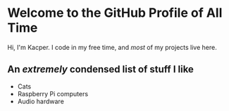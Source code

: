 # Welcome to the GitHub Profile of All Time
Hi, I'm Kacper. I code in my free time, and *most* of my projects live here.
## An *extremely* condensed list of stuff I like
- Cats
- Raspberry Pi computers
- Audio hardware
